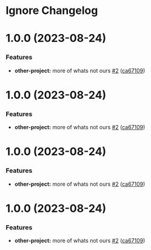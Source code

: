 # Ignore Changelog

# 1.0.0 (2023-08-24)


### Features

* **other-project:** more of whats not ours [#2](https://github.com/tanayagarflyr/fakeRM/issues/2) ([ca67109](https://github.com/tanayagarflyr/fakeRM/commit/ca67109bf3607425b920e68847d06dfd49bd2e11))

# 1.0.0 (2023-08-24)


### Features

* **other-project:** more of whats not ours [#2](https://github.com/tanayagarflyr/fakeRM/issues/2) ([ca67109](https://github.com/tanayagarflyr/fakeRM/commit/ca67109bf3607425b920e68847d06dfd49bd2e11))

# 1.0.0 (2023-08-24)


### Features

* **other-project:** more of whats not ours [#2](https://github.com/tanayagarflyr/fakeRM/issues/2) ([ca67109](https://github.com/tanayagarflyr/fakeRM/commit/ca67109bf3607425b920e68847d06dfd49bd2e11))

# 1.0.0 (2023-08-24)


### Features

* **other-project:** more of whats not ours [#2](https://github.com/tanayagarflyr/fakeRM/issues/2) ([ca67109](https://github.com/tanayagarflyr/fakeRM/commit/ca67109bf3607425b920e68847d06dfd49bd2e11))
